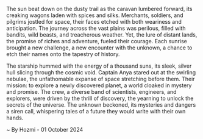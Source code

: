 
The sun beat down on the dusty trail as the caravan lumbered forward, its creaking wagons laden with spices and silks. Merchants, soldiers, and pilgrims jostled for space, their faces etched with both weariness and anticipation. The journey across the vast plains was perilous, filled with bandits, wild beasts, and treacherous weather. Yet, the lure of distant lands, the promise of riches and adventure, fueled their courage. Each sunrise brought a new challenge, a new encounter with the unknown, a chance to etch their names onto the tapestry of history.

The starship hummed with the energy of a thousand suns, its sleek, silver hull slicing through the cosmic void. Captain Anya stared out at the swirling nebulae, the unfathomable expanse of space stretching before them. Their mission: to explore a newly discovered planet, a world cloaked in mystery and promise. The crew, a diverse band of scientists, engineers, and explorers, were driven by the thrill of discovery, the yearning to unlock the secrets of the universe. The unknown beckoned, its mysteries and dangers a siren call, whispering tales of a future they would write with their own hands. 

~ By Hozmi - 01 October 2024
